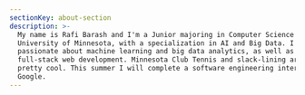 ```yaml
---
sectionKey: about-section
description: >-
  My name is Rafi Barash and I'm a Junior majoring in Computer Science at the
  University of Minnesota, with a specialization in AI and Big Data. I'm
  passionate about machine learning and big data analytics, as well as
  full-stack web development. Minnesota Club Tennis and slack-lining are also
  pretty cool. This summer I will complete a software engineering internship at
  Google.
---
```


